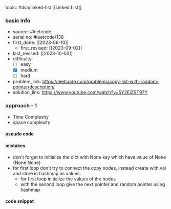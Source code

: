 topic: #dsa/linked-list [[Linked List]]

### basic info
- source: #leetcode 
- serial no: #leetcode/138
- first_done: [[2023-06-10]]
	- first_revised: [[2023-09-02]]
- last_revised: [[2023-10-03]]
- difficulty:
	- [ ] easy
	- [x] medium
	- [ ] hard
- problem_link: https://leetcode.com/problems/copy-list-with-random-pointer/description/
- solution_link: https://www.youtube.com/watch?v=5Y2EiZST97Y

### approach - 1
- Time Complexity
- space complexity

#### pseudo code

#### mistakes
- don't forget to initialize the dict with None key which have value of None {None:None}
- for first loop don't try to connect the copy nodes, instead create with val and store in hashmap as values.
	- for first loop initialize the values of the nodes
	- with the second loop give the next pointer and random pointer using hashmap
#### code snippet
```python

```